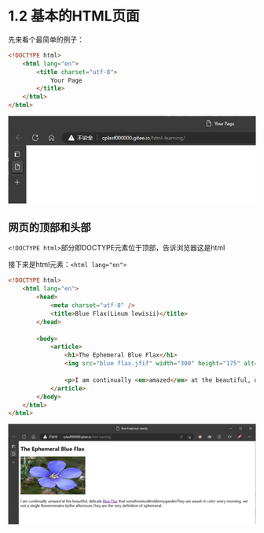 # 1.2 基本的HTML页面

先来看个最简单的例子：

```html
<!DOCTYPE html>
    <html lang="en">
        <title charset="utf-8">
            Your Page
        </title>
    </html>
</html>
```

<!-- @import "./html.codes/01.html" -->

![](html.codes/01.png)

## 网页的顶部和头部

`<!DOCTYPE html>`部分即DOCTYPE元素位于顶部，告诉浏览器这是html

接下来是html元素：`<html lang="en">`

```html
<!DOCTYPE html>
    <html lang="en">
        <head>
            <meta charset="utf-8" />
            <title>Blue Flax(Linum lewisii)</title>
        </head>
        
        <body>
            <article>
                <h1>The Ephemeral Blue Flax</h1>
                <img src="blue flax.jfif" width="300" height="175" alt="Blue Flax" />
            
                <p>I am continually <em>amazed</em> at the beautiful, delicate <a href=" "rel="external"title="Learn more about Blue Flax">Blue Flax</a> that somehowtookholdinmygardenThey are awash in color every morning, vet not a single flowerremains bythe afternoon.They are the very definition of ephemeral.</p>
            </article>
        </body>
    </html>
</html>

```

![](html.codes/02.png)
